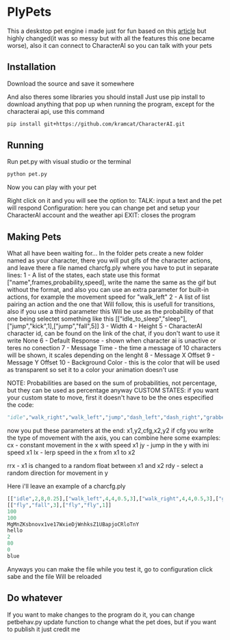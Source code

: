 # PlyPets

This a deskstop pet engine i made just for fun based on this [article](https://medium.com/analytics-vidhya/create-your-own-desktop-pet-with-python-5b369be18868) but highly changed(it was so messy but with all the features this one became worse), also it can connect to CharacterAI so you can talk with your pets

## Installation

Download the source and save it somewhere

And also theres some libraries you should install
Just use pip install to download anything that pop up when running the program, except for the characterai api, use this command

```bash
pip install git+https://github.com/kramcat/CharacterAI.git
```

## Running

Run pet.py with visual studio or the terminal
```bash
python pet.py
```

Now you can play with your pet

Right click on it and you will see the option to:
TALK: input a text and the pet will respond
Configuration: here you can change pet and setup your CharacterAI account and the weather api
EXIT: closes the program

## Making Pets

What all have been waiting for…
In the folder pets create a new folder named as your character, there you will put gifs of the character actions, and leave there a file named charcfg.ply where you have to put in separate lines:
1 - A list of the states, each state use this format ["name",frames,probability,speed], write the name the same as the gif but without the format, and also you can use an extra parameter for built-in actions, for example the movement speed for "walk_left"
2 - A list of list pairing an action and the one that Will follow, this is usefull for transitions, also if you use a third parameter this Will be use as the probability of that one being selectet something like this [["idle_to_sleep","sleep"],["jump","kick",1],["jump","fall",5]]
3 - Width
4 - Height
5 - CharacterAI character id, can be found on the link of the chat, if you don't want to use it write None
6 - Default Response - shown when character ai is unactive or teres no conection
7 - Message Time - the time a message of 10 characters will be shown, it scales depending on the lenght
8 - Message X Offset
9 - Message Y Offset
10 - Background Color - this is the color that will be used as transparent so set it to a color your animation doesn't use

NOTE: Probabilities are based on the sum of probabilities, not percentage, but they can be used as percentage anyway
CUSTOM STATES: if you want your custom state to move, first it doesn't have to be the ones especified the code:
```python
"idle","walk_right","walk_left","jump","dash_left","dash_right","grabbed","fall"
```
now you put these parameters at the end: x1,y2,cfg,x2,y2
if cfg you write the type of movement with the axis, you can combine
here some examples:
cx - constant movement in the x with speed x1
jy - jump in the y with ini speed x1
lx - lerp speed in the x from x1 to x2

rrx - x1 is changed to a random float between x1 and x2
rdy - select a random direction for movement in y

Here i'll leave an example of a charcfg.ply
```python
[["idle",2,8,0.25],["walk_left",4,4,0.5,3],["walk_right",4,4,0.5,3],["grabbed",4,0,0.5],["jump",2,2,0.30],["fall",2,0,2],["fly",5,2,3,0,0,"ly",0,1]]
[["fly","fall",3],["fly","fly",1]]
100
100
MgMnZKsbnovx1ve17WxieDjWnhksZ1UBapjoCRloTnY
hello
2
80
0
blue
```

Anyways you can make the file while you test it, go to configuration click sabe and the file Will be reloaded

## Do whatever

If you want to make changes to the program do it, you can change petbehav.py update function to change what the pet does, but if you want to publish it just credit me
